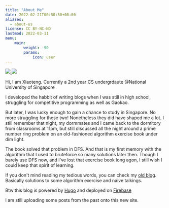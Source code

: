 ```yaml
---
title: "About Me"
date: 2022-02-21T00:50:50+08:00
aliases:
  - about-us
license: CC BY-NC-ND
lastmod: 2022-03-11
menu:
    main: 
        weight: -90
        params:
            icon: user
---
```

<p>
  <a href="https://www.linkedin.com/in/xiaoteng-lyu-a50597202/">
    <img src="https://img.shields.io/badge/linkedin-%230077B5.svg?&style=for-the-badge&logo=linkedin&logoColor=white" />
  </a>
  <a href="https://github.com/Rye-Catcher">
    <img src="https://img.shields.io/badge/GitHub-100000?style=for-the-badge&logo=github&logoColor=white" />
  </a>
</p>
Hi, I am Xiaoteng. Currently a 2nd year CS undergrdaute @National University of Singapore

I developed the habbit of writing blogs when I was still in high school, struggling for competitive programming as well as Gaokao.

But later, I was lucky enough to gain a chance to study in Singapore. No more struggling for these two! Nonetheless they did have shaped me a lot. I still remember that night, my dormmates and I came back to the dormitory from classrooms at 11pm, but still discussed all the night around a prime number ring problem on an old-fashioned algorithm exercise book under dim light. 

The book solved that problem in DFS. And that is my first memory with the algorithm that I used to bruteforce so many solutions later then. Though I barely use DFS now, and I've lost that exercise book long agon, I still wish I could keep that spirit of learning.

If you don't mind reading my tedious words, you can check my [old blog](https://rye-catcher.github.io/). Basically solutions to some algorithm exercise and naive talkings.

Btw this blog is powered by [Hugo](https://gohugo.io/) and deployed on [Firebase](https://firebase.google.com/)

I am still uploading some posts from the past onto this new site.